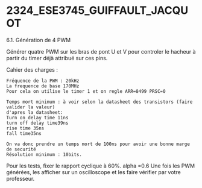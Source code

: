 # 2324_ESE3745_GUIFFAULT_JACQUOT


6.1. Génération de 4 PWM

Générer quatre PWM sur les bras de pont U et V pour controler le hacheur à partir du timer déjà attribué sur ces pins.

Cahier des charges :

    Fréquence de la PWM : 20kHz
    La frequence de base 170MHz
    Pour cela on utilise le timer 1 et on regle ARR=8499 PRSC=0
    
    Temps mort minimum : à voir selon la datasheet des transistors (faire valider la valeur)
    d'apres la datasheet:
    Turn on delay time 11ns
    turn off delay time39ns
    rise time 35ns
    fall time35ns

    On va donc prendre un temps mort de 100ns pour avoir une bonne marge de securité
    Résolution minimum : 10bits.

Pour les tests, fixer le rapport cyclique à 60%.
alpha =0.6
Une fois les PWM générées, les afficher sur un oscilloscope et les faire vérifier par votre professeur.
